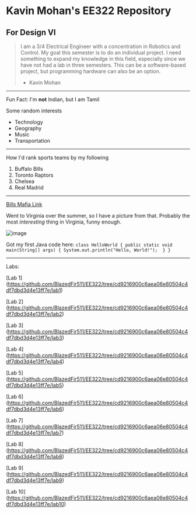 # Kavin Mohan's EE322 Repository
## For Design VI
> I am a 3/4 Electrical Engineer with a concentration in Robotics and Control.  My goal this semester is to do an individual project.  I need something to expand my knowledge in this field, especially since we have not had a lab in three semesters.  This can be a software-based project, but programming hardware can also be an option.
>  - Kavin Mohan
---
Fun Fact: I'm __not__ Indian, but I am Tamil

Some random interests
- Technology
- Geography
- Music
- Transportation
---
How I'd rank sports teams by my following
1. Buffalo Bills
2. Toronto Raptors
3. Chelsea
4. Real Madrid
---
[Bills Mafia Link](https://nypost.com/2024/01/21/sports/fan-catches-fire-tailgating-with-bills-mafia-before-chiefs-game/)

Went to Virginia over the summer, so I have a picture from that.  Probably the most _interesting_ thing in Virginia, funny enough.

![image](https://github.com/BlazedFir511/EE322/assets/65604948/dc9e8cae-dd03-4cfc-9cb3-fe77003da72a)

Got my first Java code here:
`class HelloWorld {
    public static void main(String[] args) {
        System.out.println("Hello, World!"); 
    }
}`

---

Labs:

[Lab 1] (https://github.com/BlazedFir511/EE322/tree/cd9216900c6aea06e80504c4df7dbd3d4e13ff7e/lab1)

[Lab 2] (https://github.com/BlazedFir511/EE322/tree/cd9216900c6aea06e80504c4df7dbd3d4e13ff7e/lab2)

[Lab 3] (https://github.com/BlazedFir511/EE322/tree/cd9216900c6aea06e80504c4df7dbd3d4e13ff7e/lab3)

[Lab 4] (https://github.com/BlazedFir511/EE322/tree/cd9216900c6aea06e80504c4df7dbd3d4e13ff7e/lab4)

[Lab 5] (https://github.com/BlazedFir511/EE322/tree/cd9216900c6aea06e80504c4df7dbd3d4e13ff7e/lab5)

[Lab 6] (https://github.com/BlazedFir511/EE322/tree/cd9216900c6aea06e80504c4df7dbd3d4e13ff7e/lab6)

[Lab 7] (https://github.com/BlazedFir511/EE322/tree/cd9216900c6aea06e80504c4df7dbd3d4e13ff7e/lab7)

[Lab 8] (https://github.com/BlazedFir511/EE322/tree/cd9216900c6aea06e80504c4df7dbd3d4e13ff7e/lab8)

[Lab 9] (https://github.com/BlazedFir511/EE322/tree/cd9216900c6aea06e80504c4df7dbd3d4e13ff7e/lab9)

[Lab 10] (https://github.com/BlazedFir511/EE322/tree/cd9216900c6aea06e80504c4df7dbd3d4e13ff7e/lab10)




